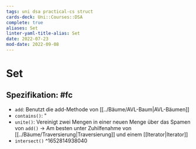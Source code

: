 ```yaml
---
tags: uni dsa practical-cs struct
cards-deck: Uni::Courses::DSA
complete: true
aliases: Set
linter-yaml-title-alias: Set
date: 2022-07-23
mod-date: 2022-09-08
---
```


# Set

## Spezifikation: #fc
- `add`: Benutzt die add-Methode von [[../Bäume/AVL-Baum|AVL-Bäumen]]
- `contains()`: "
- `unite()`: Vereinigt zwei Mengen in einer neuen Menge über das Spamen von `add()`
	-> Am besten unter Zuhilfenahme von [[../Bäume/Traversierung|Traversierung]] und einem [[Iterator|Iterator]]
- `intersect()`
^1652814938040
